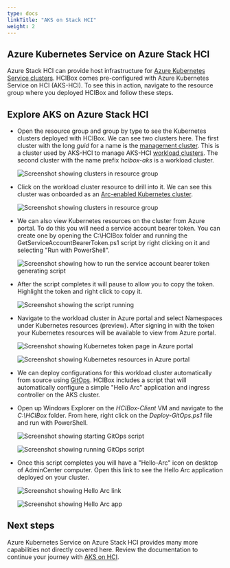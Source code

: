 ```yaml
---
type: docs
linkTitle: "AKS on Stack HCI"
weight: 2
---
```


## Azure Kubernetes Service on Azure Stack HCI

Azure Stack HCI can provide host infrastructure for [Azure Kubernetes Service clusters](https://learn.microsoft.com/azure-stack/aks-hci/). HCIBox comes pre-configured with Azure Kubernetes Service on HCI (AKS-HCI). To see this in action, navigate to the resource group where you deployed HCIBox and follow these steps.

## Explore AKS on Azure Stack HCI

- Open the resource group and group by type to see the Kubernetes clusters deployed with HCIBox. We can see two clusters here. The first cluster with the long _guid_ for a name is the [management cluster](https://learn.microsoft.com/azure-stack/aks-hci/kubernetes-concepts#the-management-cluster). This is a cluster used by AKS-HCI to manage AKS-HCI [workload clusters](https://learn.microsoft.com/azure-stack/aks-hci/kubernetes-concepts#the-workload-cluster). The second cluster with the name prefix _hcibox-aks_ is a workload cluster.

  ![Screenshot showing clusters in resource group](./rg_aks.png)

- Click on the workload cluster resource to drill into it. We can see this cluster was onboarded as an [Arc-enabled Kubernetes cluster](https://learn.microsoft.com/azure/azure-arc/kubernetes/overview).

  ![Screenshot showing clusters in resource group](./aks_cluster_detail.png)

- We can also view Kubernetes resources on the cluster from Azure portal. To do this you will need a service account bearer token. You can create one by opening the C:\HCIBox folder and running the GetServiceAccountBearerToken.ps1 script by right clicking on it and selecting "Run with PowerShell".

  ![Screenshot showing how to run the service account bearer token generating script](./run_token_script.png)

- After the script completes it will pause to allow you to copy the token. Highlight the token and right click to copy it.

  ![Screenshot showing the script running](./run_token_script_result.png)

- Navigate to the workload cluster in Azure portal and select Namespaces under Kubernetes resources (preview). After signing in with the token your Kubernetes resources will be available to view from Azure portal.

  ![Screenshot showing Kubernetes token page in Azure portal](./enter_token_portal.png)

  ![Screenshot showing Kubernetes resources in Azure portal](./k8s_resources_portal.png)

- We can deploy configurations for this workload cluster automatically from source using [GitOps](https://learn.microsoft.com/azure/azure-arc/kubernetes/tutorial-use-gitops-connected-cluster). HCIBox includes a script that will automatically configure a simple "Hello Arc" application and ingress controller on the AKS cluster.

- Open up Windows Explorer on the _HCIBox-Client_ VM and navigate to the _C:\HCIBox_ folder. From here, right click on the _Deploy-GitOps.ps1_ file and run with PowerShell.

  ![Screenshot showing starting GitOps script](./deploy_gitops.png)

  ![Screenshot showing running GitOps script](./deploying_gitops.png)

- Once this script completes you will have a "Hello-Arc" icon on desktop of AdminCenter computer. Open this link to see the Hello Arc application deployed on your cluster.

  ![Screenshot showing Hello Arc link](./hello_arc_desktop.png)

  ![Screenshot showing Hello Arc app](./hello_arc.png)

## Next steps

Azure Kubernetes Service on Azure Stack HCI provides many more capabilities not directly covered here. Review the documentation to continue your journey with [AKS on HCI](https://learn.microsoft.com/azure-stack/aks-hci/).
